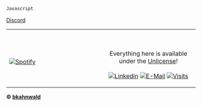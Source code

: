 ```js
Javascript
```

<!DOCTYPE html>
<html>
<body>

[Discord](https://discord.gg/9K6zB6fUfN)
  
  <table width="100%"> 
  <tr>
  <td width="50%">
      
&nbsp; <br> [![Spotify](https://vercel.com/bkahnwald/spotify/api/spotify)](https://open.spotify.com/user/4yzy8fn4farrgobe0p110l2z3)

  </td>
  <td width="50%">

<br><p align="center">Everything here is available under the [Unlicense](https://choosealicense.com/licenses/unlicense/)!<br><br>
  [![Linkedin](https://img.shields.io/badge/linked-in-369?style=flat-square&logo=linkedin&logoColor=white&color=blue)](https://www.linkedin.com/in/andrew-novac)
  [![E-Mail](https://img.shields.io/badge/email-reveal-2a8?style=flat-square&logo=gmail&logoColor=white)](https://mailhide.io/e/5ck1H)
  [![Visits](https://komarev.com/ghpvc/?username=novatorem&logo=GitHub&label=github%20visits&color=336699&logoColor=white&style=flat-square)](https://github.com/novatorem)
</p>
  </td>
  </table>

[//]: <> (The `&nbsp;` is to have Aphelion take up more space)
[//]: <> (Old Visits: https://badges.pufler.dev/visits/novatorem/novatorem?logo=GitHub&label=github%20visits&color=336699&logoColor=white&style=flat-square)


</body>
</html>



**© [bkahnwald](https://github.com/bkahnwald)**
